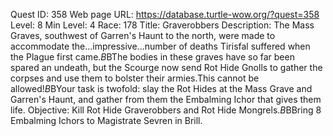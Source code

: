 Quest ID: 358
Web page URL: https://database.turtle-wow.org/?quest=358
Level: 8
Min Level: 4
Race: 178
Title: Graverobbers
Description: The Mass Graves, southwest of Garren's Haunt to the north, were made to accommodate the...impressive...number of deaths Tirisfal suffered when the Plague first came.$B$BThe bodies in these graves have so far been spared an undeath, but the Scourge now send Rot Hide Gnolls to gather the corpses and use them to bolster their armies.This cannot be allowed!$B$BYour task is twofold: slay the Rot Hides at the Mass Grave and Garren's Haunt, and gather from them the Embalming Ichor that gives them life.
Objective: Kill Rot Hide Graverobbers and Rot Hide Mongrels.$B$BBring 8 Embalming Ichors to Magistrate Sevren in Brill.
